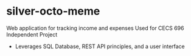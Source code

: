 # silver-octo-meme
Web application for tracking income and expenses
Used for CECS 696 Independent Project
* Leverages SQL Database, REST API principles, and a user interface

